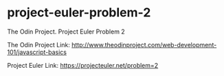 # project-euler-problem-2
The Odin Project. Project Euler Problem 2

The Odin Project Link: http://www.theodinproject.com/web-development-101/javascript-basics

Project Euler Link: https://projecteuler.net/problem=2
